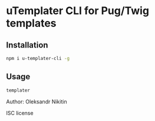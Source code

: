 # uTemplater CLI for Pug/Twig templates

## Installation
```bash
npm i u-templater-cli -g
```

## Usage
```bash
templater
```

Author: Oleksandr Nikitin

ISC license